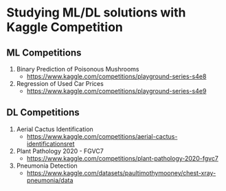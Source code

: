 # Studying ML/DL solutions with Kaggle Competition


## ML Competitions
1. Binary Prediction of Poisonous Mushrooms
   + https://www.kaggle.com/competitions/playground-series-s4e8
2. Regression of Used Car Prices
   + https://www.kaggle.com/competitions/playground-series-s4e9

## DL Competitions
1. Aerial Cactus Identification
   + https://www.kaggle.com/competitions/aerial-cactus-identificationsret
2. Plant Pathology 2020 - FGVC7
   + https://www.kaggle.com/competitions/plant-pathology-2020-fgvc7
3. Pneumonia Detection
   + https://www.kaggle.com/datasets/paultimothymooney/chest-xray-pneumonia/data
